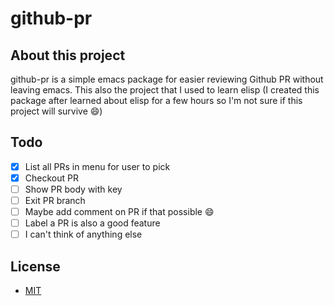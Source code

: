 # github-pr

## About this project
github-pr is a simple emacs package for easier reviewing Github PR without leaving emacs. This also the project that I used to learn elisp (I created this package after learned about elisp for a few hours so I'm not sure if this project will survive :smile:)

## Todo
- [x] List all PRs in menu for user to pick
- [x] Checkout PR
- [ ] Show PR body with <TAB> key
- [ ] Exit PR branch
- [ ] Maybe add comment on PR if that possible :smile:
- [ ] Label a PR is also a good feature
- [ ] I can't think of anything else

## License
- [MIT](LICENSE)
